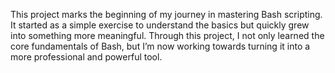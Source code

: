 This project marks the beginning of my journey in mastering Bash scripting. It started as a simple exercise to understand the basics but quickly grew into something more meaningful. Through this project, I not only learned the core fundamentals of Bash, but I’m now working towards turning it into a more professional and powerful tool.